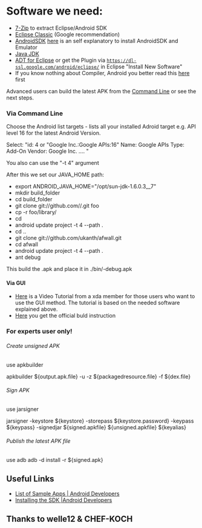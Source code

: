 # Software we need:
* [7-Zip](http://7-zip.org/) to extract Eclipse/Android SDK
* [Eclipse Classic](http://www.eclipse.org/downloads/) (Google recommendation) 
* [AndroidSDK](http://developer.android.com/sdk/index.html) [here](http://developer.android.com/sdk/installing.html) is an self explanatory to install AndroidSDK and Emulator
* [Java JDK](http://java.sun.com/javase/downloads/index.jsp)
* [ADT for Eclipse](http://developer.android.com/sdk/installing/installing-adt.html) or get the Plugin via <code>https://dl-ssl.google.com/android/eclipse/</code> in Eclipse "Install New Software"
* If you know nothing about Compiler, Android you better read this [here](http://www.vogella.com/articles/Android/article.html) first


Advanced users can build the latest APK from the [Command Line](https://developer.android.com/tools/building/building-cmdline.html) or see the next steps.

### Via Command Line 
Choose the Android list targets - lists all your installed Adroid target e.g. API level 16 for the latest Android Version.

Select:
"id: 4 or "Google Inc.:Google APIs:16"
Name: Google APIs
Type: Add-On
Vendor: Google Inc. .... "

You also can use the "-t 4" argument

After this we set our JAVA_HOME path:

* export ANDROID_JAVA_HOME="/opt/sun-jdk-1.6.0.3__7"
* mkdir build_folder
* cd build_folder
* git clone git://github.com/<your github name>/<folder name>.git foo
* cp -r foo/library/ <your folder>
* cd <your folder>
* android update project -t 4 --path .
* cd ..
* git clone git://github.com/ukanth/afwall.git
* cd afwall
* android update project -t 4 --path .
* ant debug

This build the .apk and place it in ./bin/<your folder name>-debug.apk

#### Via GUI
* [Here](https://www.xda-developers.com/xda-tv-2/how-to-build-an-android-app-part-1-setting-up-eclipse-and-android-sdk-xda-tv/) is a Video Tutorial from a xda member for those users who want to use the GUI method. 
The tutorial is based on the needed software explained above. 
* [Here](https://developer.android.com/training/basics/firstapp/index.html) you get the official buld instruction

### For experts user only!

######  Create unsigned APK
use apkbuilder

apkbuilder  ${output.apk.file} -u -z  ${packagedresource.file} -f  ${dex.file}



######   Sign APK
use jarsigner

jarsigner  -keystore ${keystore} -storepass  ${keystore.password} -keypass ${keypass} -signedjar ${signed.apkfile} ${unsigned.apkfile} ${keyalias}



######   Publish the latest APK file
use adb
adb -d install -r ${signed.apk}



## Useful Links
* [List of Sample Apps | Android Developers](http://developer.android.com/intl/zh-CN/resources/samples/index.html)
* [Installing the SDK  |Android Developers](https://developer.android.com/sdk/installing/index.html)

## Thanks to welle12 & CHEF-KOCH 